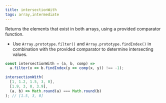```yaml
---
title: intersectionWith
tags: array,intermediate
---
```


Returns the elements that exist in both arrays, using a provided comparator function.

- Use `Array.prototype.filter()` and `Array.prototype.findIndex()` in combination with the provided comparator to determine intersecting values.

```js
const intersectionWith = (a, b, comp) =>
  a.filter(x => b.findIndex(y => comp(x, y)) !== -1);
```

```js
intersectionWith(
  [1, 1.2, 1.5, 3, 0],
  [1.9, 3, 0, 3.9],
  (a, b) => Math.round(a) === Math.round(b)
); // [1.5, 3, 0]
```
